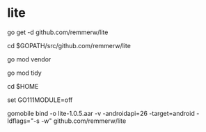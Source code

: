 # lite


go get -d github.com/remmerw/lite

cd $GOPATH/src/github.com/remmerw/lite

go mod vendor

go mod tidy

cd $HOME

set GO111MODULE=off

gomobile bind -o lite-1.0.5.aar -v -androidapi=26 -target=android -ldflags="-s -w" github.com/remmerw/lite


